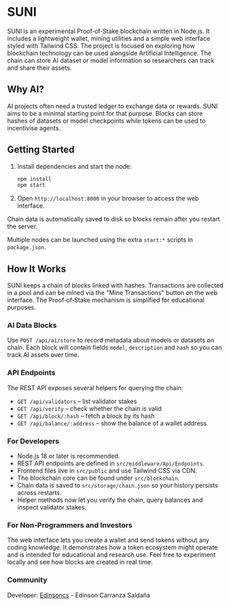 # SUNI

SUNI is an experimental Proof‑of‑Stake blockchain written in Node.js. It includes
a lightweight wallet, mining utilities and a simple web interface styled with
Tailwind CSS.  The project is focused on exploring how blockchain technology can
be used alongside Artificial Intelligence. The chain can store AI dataset or
model information so researchers can track and share their assets.


## Why AI?

AI projects often need a trusted ledger to exchange data or rewards. SUNI aims
to be a minimal starting point for that purpose. Blocks can store hashes of
datasets or model checkpoints while tokens can be used to incentivise agents.

## Getting Started

1. Install dependencies and start the node:

   ```bash
   npm install
   npm start
   ```

2. Open `http://localhost:8000` in your browser to access the web interface.

Chain data is automatically saved to disk so blocks remain after you restart the server.

Multiple nodes can be launched using the extra `start:*` scripts in
`package.json`.

## How It Works

SUNI keeps a chain of blocks linked with hashes. Transactions are collected in a
pool and can be mined via the "Mine Transactions" button on the web interface.
The Proof‑of‑Stake mechanism is simplified for educational purposes.

### AI Data Blocks

Use `POST /api/ai/store` to record metadata about models or datasets on chain.
Each block will contain fields `model`, `description` and `hash` so you can
track AI assets over time.

### API Endpoints

The REST API exposes several helpers for querying the chain:

- `GET /api/validators` – list validator stakes
- `GET /api/verify` – check whether the chain is valid
- `GET /api/block/:hash` – fetch a block by its hash
- `GET /api/balance/:address` – show the balance of a wallet address

### For Developers

- Node.js 18 or later is recommended.
- REST API endpoints are defined in `src/middleware/Api/Endpoints`.
- Frontend files live in `src/public` and use Tailwind CSS via CDN.
- The blockchain core can be found under `src/blockchain`.
- Chain data is saved to `src/storage/chain.json` so your history persists across restarts.
- Helper methods now let you verify the chain, query balances and inspect validator stakes.

### For Non‑Programmers and Investors

The web interface lets you create a wallet and send tokens without any coding
knowledge.  It demonstrates how a token ecosystem might operate and is intended
for educational and research use.  Feel free to experiment locally and see how
blocks are created in real time.

### Community

Developer: [Edinsoncs](https://edinsoncs.com) - Edinson Carranza Saldaña







